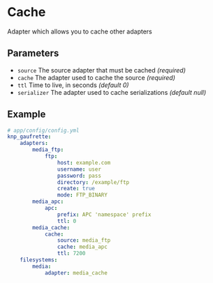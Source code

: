 # Cache

Adapter which allows you to cache other adapters

## Parameters

 * `source` The source adapter that must be cached *(required)*
 * `cache` The adapter used to cache the source *(required)*
 * `ttl` Time to live, in seconds *(default 0)*
 * `serializer` The adapter used to cache serializations *(default null)*

## Example

``` yaml
# app/config/config.yml
knp_gaufrette:
    adapters:
        media_ftp:
            ftp:
                host: example.com
                username: user
                password: pass
                directory: /example/ftp
                create: true
                mode: FTP_BINARY
        media_apc:
            apc:
                prefix: APC 'namespace' prefix
                ttl: 0
        media_cache:
            cache:
                source: media_ftp
                cache: media_apc
                ttl: 7200
    filesystems:
        media:
            adapter: media_cache
```

